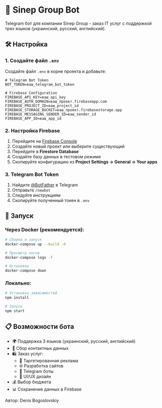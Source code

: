 # 🤖 Sinep Group Bot

Telegram бот для компании Sinep Group - заказ IT услуг с поддержкой трех языков (украинский, русский, английский).

## 🛠 Настройка

### 1. Создайте файл `.env`
Создайте файл `.env` в корне проекта и добавьте:

```env
# Telegram Bot Token
BOT_TOKEN=ваш_telegram_bot_token

# Firebase Configuration
FIREBASE_API_KEY=ваш_api_key
FIREBASE_AUTH_DOMAIN=ваш_проект.firebaseapp.com
FIREBASE_PROJECT_ID=ваш_project_id
FIREBASE_STORAGE_BUCKET=ваш_проект.firebasestorage.app
FIREBASE_MESSAGING_SENDER_ID=ваш_sender_id
FIREBASE_APP_ID=ваш_app_id
```

### 2. Настройка Firebase
1. Перейдите на [Firebase Console](https://console.firebase.google.com/)
2. Создайте новый проект или выберите существующий
3. Перейдите в **Firestore Database**
4. Создайте базу данных в тестовом режиме
5. Скопируйте конфигурацию из **Project Settings → General → Your apps**

### 3. Telegram Bot Token
1. Найдите [@BotFather](https://t.me/botfather) в Telegram
2. Отправьте `/newbot`
3. Следуйте инструкциям
4. Скопируйте полученный токен в `.env`

## 🚀 Запуск

### Через Docker (рекомендуется):

```bash
# Сборка и запуск
docker-compose up --build -d

# Просмотр логов
docker-compose logs -f

# Остановка
docker-compose down
```

### Локально:

```bash
# Установка зависимостей
npm install

# Запуск
npm start
```

## 📋 Возможности бота

- 🌍 Поддержка 3 языков (украинский, русский, английский)
- 📱 Сбор контактных данных
- 🛍️ Заказ услуг:
    - 🎯 Таргетированная реклама
    - 🌐 Разработка сайтов
    - 🤖 Telegram боты
    - 🎨 UI/UX дизайн
- 💰 Выбор бюджета
- 📊 Сохранение данных в Firebase


Автор: Denis Bogoslovskiy